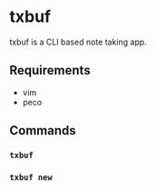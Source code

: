 # txbuf

txbuf is a CLI based note taking app.

## Requirements

- vim
- peco

## Commands

### `txbuf`

### `txbuf new`
